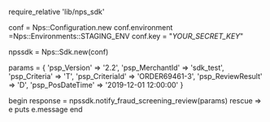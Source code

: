 require_relative 'lib/nps_sdk'

conf = Nps::Configuration.new
conf.environment =Nps::Environments::STAGING_ENV
conf.key = "_YOUR_SECRET_KEY_"

npssdk = Nps::Sdk.new(conf)

params = {
    'psp_Version' => '2.2',
    'psp_MerchantId' => 'sdk_test',
    'psp_Criteria' => 'T',
    'psp_CriteriaId' => 'ORDER69461-3',
    'psp_ReviewResult' => 'D',
    'psp_PosDateTime' => '2019-12-01 12:00:00'
}

begin 
    response = npssdk.notify_fraud_screening_review(params) 
rescue => e 
    puts e.message 
end 
